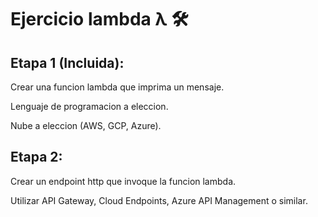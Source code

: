 # Ejercicio lambda λ 🛠️

## Etapa 1 (Incluida):

Crear una funcion lambda que imprima un mensaje.

Lenguaje de programacion a eleccion.

Nube a eleccion (AWS, GCP, Azure).


## Etapa 2:

Crear un endpoint http que invoque la funcion lambda.

Utilizar API Gateway, Cloud Endpoints, Azure API Management o similar.


